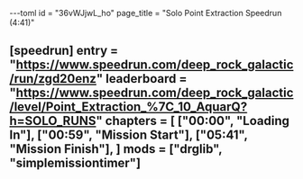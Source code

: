 ---toml
id = "36vWJjwL_ho"
page_title = "Solo Point Extraction Speedrun (4:41)"

[speedrun]
entry = "https://www.speedrun.com/deep_rock_galactic/run/zgd20enz"
leaderboard = "https://www.speedrun.com/deep_rock_galactic/level/Point_Extraction_%7C_10_AquarQ?h=SOLO_RUNS"
chapters = [
  ["00:00", "Loading In"],
  ["00:59", "Mission Start"],
  ["05:41", "Mission Finish"],
]
mods = ["drglib", "simplemissiontimer"]
---
